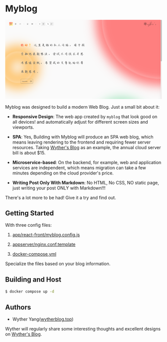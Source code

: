 # Myblog

![Wyther's Blog home page](myblogHomePage.png)  

Myblog was designed to build a modern Web Blog. Just a small bit about it:  

- **Responsive Design**: The web app created by `myblog` that look good on all devices! and automatically adjust for different screen sizes and viewports.  

- **SPA**: Yes, Building with Myblog will produce an SPA web blog, which means leaving rendering to the frontend and requiring fewer server resources. Taking [Wyther's Blog](wytherblog.top) as an example, the annual cloud server bill is about $15.

- **Microservice-based**: On the backend, for example, web and application services are independent, which means migration can take a few minutes depending on the cloud provider's price.

- **Writing Post Only With Markdown**: No HTML, No CSS, NO static page, just writing your post ONLY with Markdown!!!  

There's a lot more to be had! Give it a try and find out.  

## Getting Started

With three config files:  

1. [app/react-front/myblog.config.js](app/react-front/myblog.config.js)

2. [appserver/nginx.conf.template](appserver/nginx.conf.template)  

3. [docker-compose.yml](docker-compose.yml)

Specialize the files based on your blog information.

## Building and Host

```bash
$ docker compose up -d
```  

## Authors

- Wyther Yang([wytherblog.top](wytherblog.top))

Wyther will regularly share some interesting thoughts and excellent designs on [Wyther's Blog](wytherblog.top).



